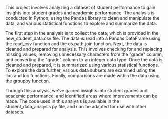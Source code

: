 <p>This project involves analyzing a dataset of student performance to gain insights into student grades and academic performance. The analysis is conducted in Python, using the Pandas library to clean and manipulate the data, and various statistical functions to explore and summarize the data.</p>
<p>The first step in the analysis is to collect the data, which is provided in the new_student_data.csv file. The data is read into a Pandas DataFrame using the read_csv function and the os.path.join function. Next, the data is cleaned and prepared for analysis. This involves checking for and replacing missing values, removing unnecessary characters from the "grade" column, and converting the "grade" column to an integer data type. Once the data is cleaned and prepared, it is summarized using various statistical functions. To explore the data further, various data subsets are examined using the iloc and loc functions. Finally, comparisons are made within the data using the groupby function.</p>
<p>Through this analysis, we've gained insights into student grades and academic performance, and identified areas where improvements can be made. The code used in this analysis is available in the student_data_analysis.py file, and can be adapted for use with other datasets.</p>
